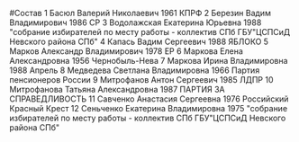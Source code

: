 #Состав
1 Басюл Валерий Николаевич 1961 КПРФ
2 Березин Вадим Владимирович 1986 СР
3 Водолажская Екатерина Юрьевна 1988 \"собрание избирателей по месту работы - коллектив СПб ГБУ\"ЦСПСиД Невского района СПб\"
4 Капась Вадим Сергеевич 1988 ЯБЛОКО
5 Марков Александр Владимирович 1978 ЕР
6 Маркова Елена Александровна 1956 Чернобыль-Нева
7 Маркова Ирина Владимировна 1988 Апрель
8 Медведева Светлана Владимировна 1966 Партия пенсионеров России
9 Митрофанов Антон Сергеевич 1985 ЛДПР
10 Митрофанова Татьяна Александровна 1987 ПАРТИЯ ЗА СПРАВЕДЛИВОСТЬ
11 Савченко Анастасия Сергеевна 1976 Российский Красный Крест
12 Сеньченко Екатерина Владимировна 1975 \"собрание избирателей по месту работы - коллектив СПб ГБУ\"ЦСПСиД Невского района СПб\"
